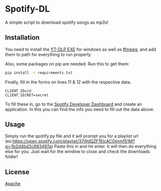# Spotify-DL

A simple script to download spotify songs as mp3s!

## Installation

You need to install the [YT-DLP EXE](https://github.com/yt-dlp/yt-dlp/releases/latest/download/yt-dlp.exe) for windows as well as [ffmpeg](https://ffmpeg.org/download.html), and add them to path for everything to run properly.

Also, some packages on pip are needed. Run this to get them:
```bat
pip install -r requirements.txt
```
Finally, fill in the forms on lines 11 & 12 with the respective data.
```
CLIENT_ID=id
CLIENT_SECRET=secret
```
To fill these in, go to the [Spotify Developer Dashboard](https://developer.spotify.com/dashboard/) and create an application. In this you can find the info you need to fill out the data above.
## Usage

Simply run the spotify.py file and it will prompt you for a playlist url (ex:https://open.spotify.com/playlist/37i9dQZF1EIcACGtnmfS1M?si=1b2d4bd3c893497a)
Paste this in and hit enter. It will then do everything else for you. Just wait for the window to close and check the downloads folder!





## License
[Apache](https://www.apache.org/licenses/LICENSE-2.0)
